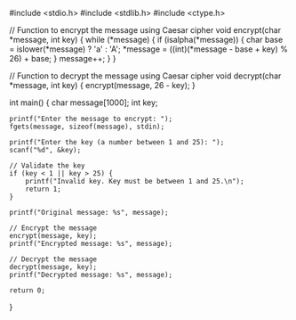 
#include <stdio.h>
#include <stdlib.h>
#include <ctype.h>

// Function to encrypt the message using Caesar cipher
void encrypt(char *message, int key) {
    while (*message) {
        if (isalpha(*message)) {
            char base = islower(*message) ? 'a' : 'A';
            *message = ((int)(*message - base + key) % 26) + base;
        }
        message++;
    }
}

// Function to decrypt the message using Caesar cipher
void decrypt(char *message, int key) {
    encrypt(message, 26 - key);
}

int main() {
    char message[1000];
    int key;

    printf("Enter the message to encrypt: ");
    fgets(message, sizeof(message), stdin);

    printf("Enter the key (a number between 1 and 25): ");
    scanf("%d", &key);

    // Validate the key
    if (key < 1 || key > 25) {
        printf("Invalid key. Key must be between 1 and 25.\n");
        return 1;
    }

    printf("Original message: %s", message);

    // Encrypt the message
    encrypt(message, key);
    printf("Encrypted message: %s", message);

    // Decrypt the message
    decrypt(message, key);
    printf("Decrypted message: %s", message);

    return 0;
}
